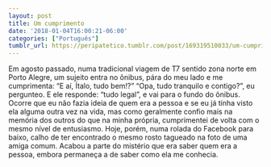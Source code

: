 ```yaml
---
layout: post
title: Um cumprimento
date: '2018-01-04T16:00:21-06:00'
categories: ["Português"]
tumblr_url: https://peripatetico.tumblr.com/post/169319510033/um-cumprimento
---
```

Em agosto passado, numa tradicional viagem de T7 sentido zona norte em Porto Alegre, um sujeito entra no ônibus, pára do meu lado e me cumprimenta: “E aí, Ítalo, tudo bem!?” “Opa, tudo tranquilo e contigo?”, eu pergunteo. E ele responde: “tudo legal”, e vai para o fundo do ônibus. Ocorre que eu não fazia ideia de quem era a pessoa e se eu já tinha visto ela alguma outra vez na vida, mas como geralmente confio mais na memória dos outros do que na minha própria, cumprimentei de volta com o mesmo nível de entusiasmo. Hoje, porém, numa rolada do Facebook para baixo, calho de ter encontrado o mesmo rosto tagueado na foto de uma amiga comum. Acabou a parte do mistério que era saber quem era a pessoa, embora permaneça a de saber como ela me conhecia.

